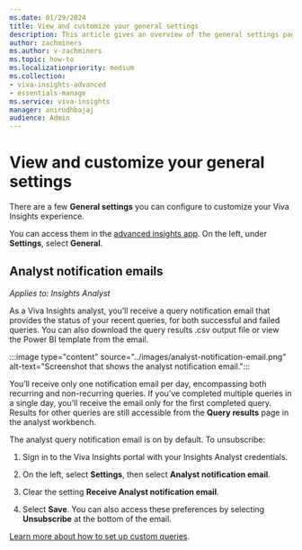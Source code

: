 ```yaml
---
ms.date: 01/29/2024
title: View and customize your general settings
description: This article gives an overview of the general settings page in the advanced insights app for admins and analysts.
author: zachminers
ms.author: v-zachminers
ms.topic: how-to
ms.localizationpriority: medium
ms.collection: 
- viva-insights-advanced
- essentials-manage
ms.service: viva-insights
manager: anirudhbajaj
audience: Admin
---
```


# View and customize your general settings

There are a few **General settings** you can configure to customize your Viva Insights experience.

You can access them in the [advanced insights app](https://analysis.insights.cloud.microsoft/). On the left, under **Settings**, select **General**.  

## Analyst notification emails 

*Applies to: Insights Analyst*

As a Viva Insights analyst, you’ll receive a query notification email that provides the status of your recent queries, for both successful and failed queries. You can also download the query results .csv output file or view the Power BI template from the email.  

:::image type="content" source="../images/analyst-notification-email.png" alt-text="Screenshot that shows the analyst notification email.":::

You’ll receive only one notification email per day, encompassing both recurring and non-recurring queries. If you’ve completed multiple queries in a single day, you’ll receive the email only for the first completed query. Results for other queries are still accessible from the **Query results** page in the analyst workbench. 

The analyst query notification email is on by default. To unsubscribe:

1. Sign in to the Viva Insights portal with your Insights Analyst credentials. 

2. On the left, select **Settings**, then select **Analyst notification email**. 

3. Clear the setting **Receive Analyst notification email**. 

4. Select **Save**. You can also access these preferences by selecting **Unsubscribe** at the bottom of the email.

[Learn more about how to set up custom queries](../../advanced/analyst/person-query-overview.md).